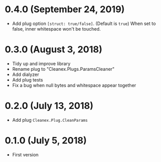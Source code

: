 0.4.0 (September 24, 2019)
======================
* Add plug option `[struct: true/false]`. (Default is `true`)
  When set to false, inner whitespace won't be touched.

0.3.0 (August 3, 2018)
======================

* Tidy up and improve library
* Rename plug to "Cleanex.Plugs.ParamsCleaner"
* Add dialyzer
* Add plug tests
* Fix a bug when null bytes and whitespace appear together


0.2.0 (July 13, 2018)
=====================

* Add plug `Cleanex.Plug.CleanParams`


0.1.0 (July 5, 2018)
=====================

* First version